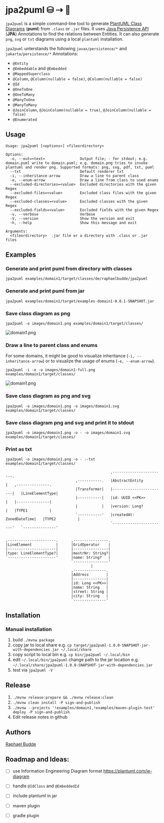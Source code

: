 # jpa2puml ⛁ ⇢ 🌱 

`jpa2puml` is a simple command-line tool to
generate [PlantUML Class Diagrams](https://plantuml.com/class-diagram) (**puml**)
from `.class` or `.jar` files.
It uses [Java Persistence API](https://plantuml.com/class-diagram) (**JPA**) Annotations to find the relations between
Entities. It can also generate `png`, `svg` or `txt` diagrams using a local `plantuml` installation.

`jpa2puml` unterstands the following `javax/persistence/*` and `jakarta/persistence/*` Annotations:

- `@Entity`
- `@Embeddable` and `@Embedded`
- `@MappedSuperclass`
- `@Column`, `@Column(nullable = false)`, `@Column(nullable = false)`
- `@Id`
- `@OneToOne`
- `@OneToMany`
- `@ManyToOne`
- `@ManyToMany`
- `@JoinColumn`, `@JoinColumn(nullable = true)`,  `@JoinColumn(nullable = false)`
- `@Enumerated`


## Usage

```
Usage: jpa2puml [<options>] <fileordirectory>

Options:
  -o, --out=<text>                Output file; - for stdout; e.g. domain.puml write to domain.puml; e.g. domain.png tries to invoke plantuml and render png. Supported formats: png, svg, pdf, txt, puml
  --txt                           Default renderer txt
  -i, --inheritance-arrow         Draw a line to parent class
  -e, --enum-arrow                Draw a line from class to used enums
  --excluded-directories=<value>  Excluded directories with the given Regex
  --excluded-files=<value>        Excluded class files with the given Regex
  --excluded-classes=<value>      Excluded classes with the given Regex
  --excluded-fields=<value>       Excluded fields with the given Regex
  -v, --verbose                   Verbose
  -V, --version                   Show the version and exit
  -h, --help                      Show this message and exit

Arguments:
  <fileordirectory>  .jar file or a directory with .class or .jar files
```

## Examples

### Generate and print puml from directory with classes

`jpa2puml examples/domain1/target/classes/de/raphaelbudde/jpa2puml`

### Generate and print puml from jar

`jpa2puml examples/domain1/target/examples-domain1-0.0.1-SNAPSHOT.jar`

### Save class diagram as png

`jpa2puml -o images/domain1.png examples/domain1/target/classes/`

![domain1.png](images/domain1.png)

### Draw a line to parent class and enums
For some domains, it might be good to visualize inheritance (`-i, --inheritance-arrow`) 
or to visualize the usage of enums (`-e, --enum-arrow`).

`jpa2puml -i -e -o images/domain1-full.png examples/domain1/target/classes/`

![domain1.png](images/domain1-full.png)

### Save class diagram as png and svg

`jpa2puml -o images/domain1.png -o images/domain1.svg examples/domain1/target/classes/`

### Save class diagram png and svg and print it to stdout

`jpa2puml -o images/domain1.png -o - -o images/domain1.svg examples/domain1/target/classes/`

### Print as txt

`jpa2puml -o images/domain1.png -o - --txt examples/domain1/target/classes/`

```
                                                ,------------------------.                    
                                ,-----------.   |AbstractEntity          |   ,---------------.
                                |Transformer|   |------------------------|   |LineElementType|
                                |-----------|   |id: UUID <<PK>>         |   |---------------|
                                |           |   |version: Long?          |   |TYPE1          |
                                `-----------'   |createdAt: ZonedDateTime|   |TYPE2          |
                                                `------------------------'   `---------------'
                                                                                              
                                                                                              
,----------------------.      ,----------------.                                              
|LineElement           |      |GridOperator    |                                              
|----------------------|      |----------------|                                              
|type: LineElementType?|      |mastrNr: String?|                                              
`----------------------'      |name: String?   |                                              
                              `----------------'                                              
                                       |                                                      
                              ,---------------.                                               
                              |Address        |                                               
                              |---------------|                                               
                              |id: Long <<PK>>|                                               
                              |name: String   |                                               
                              |street: String |                                               
                              |city: String   |                                               
                              `---------------'                                               
```


## Installation

### Manual installation

1. build `./mvnw package`
2. copy jar to local share e.g. `cp target/jpa2puml-1.0.0-SNAPSHOT-jar-with-dependencies.jar ~/.local/share`
3. copy script to local bin e.g. `cp bin/jpa2puml ~/.local/bin`
4. edit `~/.local/bin/jpa2puml` change path to the jar location
   e.g. `~/.local/share/jpa2puml-1.0.0-SNAPSHOT-jar-with-dependencies.jar`
5. test via `jpa2puml -V`


## Release
1. `./mvnw release:prepare && ./mvnw release:clean`
2. `./mvnw clean install -P sign-and-publish`
3. `./mvnw --projects '!examples/domain1,!examples/maven-plugin-test' deploy -P sign-and-publish`
4. Edit release notes in github


## Authors

[Raphael Budde](https://github.com/raphaelbudde)


## Roadmap and Ideas:
- [ ] use Information Engineering Diagram format https://plantuml.com/ie-diagram
- [ ] handle `@IdClass` and `@EmbeddedId`
- [ ] include plantuml in jar
- [ ] maven plugin
- [ ] gradle plugin

